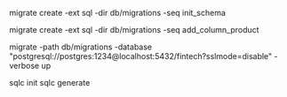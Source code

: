 migrate create -ext sql -dir db/migrations -seq init_schema


migrate create -ext sql -dir db/migrations -seq add_column_product

migrate -path db/migrations -database "postgresql://postgres:1234@localhost:5432/fintech?sslmode=disable" -verbose up

sqlc init
sqlc generate